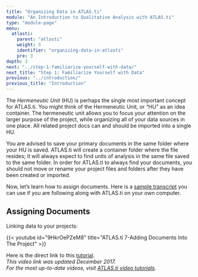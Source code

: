 ```yaml
---
title: "Organizing Data in ATLAS.ti"
module: "An Introduction to Qualitative Analysis with ATLAS.ti"
type: "module-page"
menu:
  atlasti:
    parent: "atlasti"
    weight: 5
    identifier: "organizing-data-in-atlasti"
    pre: 3
depth: 3
next: "../step-1-familiarize-yourself-with-data/"
next_title: "Step 1: Familiarize Yourself with Data"
previous: "../introduction/"
previous_title: "Introduction"
---
```


The _Hermeneutic Unit_ (HU) is perhaps the single most important concept for ATLAS.ti. You might think of the Hermeneutic Unit, or “HU” as an idea container. The hermeneutic unit allows you to focus your attention on the larger purpose of the project, while organizing all of your data sources in one place. All related project docs can and should be imported into a single HU.

You are advised to save your primary documents in the same folder where your HU is saved. ATLAS.ti will create a container folder where the file resides; it will always expect to find units of analysis in the same file saved to the same folder. In order for ATLAS.ti to always find your documents, you should not move or rename your project files and folders after they have been created or imported.

Now, let’s learn how to assign documents. Here is a [sample transcript](/img/assets/HRWSampleTranscript.doc) you can use if you are following along with ATLAS.ti on your own computer.

## Assigning Documents

Linking data to your projects:

{{< youtube id="9HkrOePZeM8" title="ATLAS.ti 7-Adding Documents Into The Project" >}}

Here is the direct link to this <a href="http://www.youtube.com/watch?v=9HkrOePZeM8" target="_blank">tutorial</a>.  
_This video link was updated December 2017._  
_For the most up-to-date videos, visit [ATLAS.ti video tutorials](https://atlasti.com/video-tutorials/)._